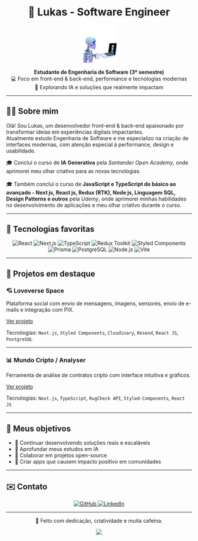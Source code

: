 <!-- /README.md -->

<h1 align="center">🌟 Lukas - Software Engineer</h1>

<p align="center">
  <img src="skull_02.gif" alt="Banner" width="20%" />
</p>

<p align="center">
  <b>Estudante de Engenharia de Software (3º semestre)</b> <br />
  💻 Foco em front-end & back-end, performance e tecnologias modernas<br />
  🚀 Explorando IA e soluções que realmente impactam <br />
</p>

---

## 👨‍💻 Sobre mim

Olá! Sou Lukas, um desenvolvedor front-end & back-end apaixonado por transformar ideias em experiências digitais impactantes.  
Atualmente estudo Engenharia de Software e me especializo na criação de interfaces modernas, com atenção especial à performance, design e usabilidade.

🎓 Concluí o curso de **IA Generativa** pela *Santander Open Academy*, onde aprimorei meu olhar criativo para as novas tecnologias. <br /> <br />
🎓 Também concluí o curso de **JavaScript e TypeScript do básico ao avançado - Next js, React js, Redux (RTK), Node js, Linguagem SQL, Design Patterns e outros** pela *Udemy*, onde aprimorei minhas habilidades no desenvolvimento de aplicações e meu olhar criativo durante o curso.

---

## 💼 Tecnologias favoritas

<div align="center">
  
![React](https://img.shields.io/badge/React-61DAFB?style=for-the-badge&logo=react&logoColor=white)
![Next.js](https://img.shields.io/badge/Next.js-000000?style=for-the-badge&logo=nextdotjs&logoColor=white)
![TypeScript](https://img.shields.io/badge/TypeScript-3178c6?style=for-the-badge&logo=typescript&logoColor=white)
![Redux Toolkit](https://img.shields.io/badge/Redux_Toolkit-764abc?style=for-the-badge&logo=redux&logoColor=white)
![Styled Components](https://img.shields.io/badge/Styled--Components-db7093?style=for-the-badge&logo=styled-components)
![Prisma](https://img.shields.io/badge/Prisma-2D3748?style=for-the-badge&logo=prisma&logoColor=white)
![PostgreSQL](https://img.shields.io/badge/PostgreSQL-336791?style=for-the-badge&logo=postgresql&logoColor=white)
![Node.js](https://img.shields.io/badge/Node.js-339933?style=for-the-badge&logo=node-dot-js&logoColor=white)
![Vite](https://img.shields.io/badge/Vite-646CFF?style=for-the-badge&logo=vite&logoColor=white)

</div>

---

## 🚀 Projetos em destaque

### 💘 Loveverse Space
Plataforma social com envio de mensagens, imagens, sensores, envio de e-mails e integração com PIX.

<a href="https://loveverse.space/">Ver projeto</a>

Tecnologias: `Next.js`, `Styled Components`, `Cloudinary`, `Resend`, `React JS`, `PostgreSQL`

---

### 📊 Mundo Cripto / Analyser
Ferramenta de análise de contratos cripto com interface intuitiva e gráficos.

<a href="https://mundocripto.vercel.app/">Ver projeto</a>

Tecnologias: `Next.js`, `TypeScript`, `RugCheck API`, `Styled-Components`, `React JS`

---

## 🎯 Meus objetivos

- 🚀 Continuar desenvolvendo soluções reais e escaláveis
- 🧠 Aprofundar meus estudos em IA 
- 🤝 Colaborar em projetos open-source
- 📱 Criar apps que causem impacto positivo em comunidades

---

## ✉️ Contato

<p align="center">
  <a href="https://github.com/lukasdesousa">
    <img alt="GitHub" src="https://img.shields.io/badge/GitHub-000?style=for-the-badge&logo=github&logoColor=white">
  </a>
  <a href="https://www.linkedin.com/in/lukasdesouza">
    <img alt="LinkedIn" src="https://img.shields.io/badge/LinkedIn-0A66C2?style=for-the-badge&logo=linkedin&logoColor=white">
  </a>
</p>

---

<p align="center">
  💜 Feito com dedicação, criatividade e muita cafeína.  
</p>

<p align="center">
  <img src="https://capsule-render.vercel.app/api?type=waving&color=gradient&height=100&section=footer" />
</p>
